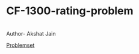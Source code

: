 # CF-1300-rating-problem
<br>
Author- Akshat Jain

[Problemset](https://codeforces.com/problemset?tags=1300-1300)
